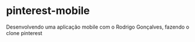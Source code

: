 # pinterest-mobile
Desenvolvendo uma aplicação mobile com o Rodrigo Gonçalves, fazendo o clone pinterest
